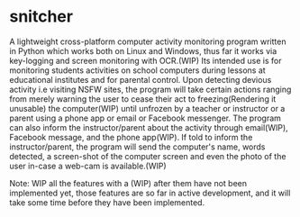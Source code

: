 # snitcher
A lightweight cross-platform computer activity monitoring program written in Python which works both on Linux and Windows, thus far it works via key-logging and screen monitoring with OCR.(WIP) Its intended use is for monitoring students activities on school computers during lessons at educational institutes and for parental control. Upon detecting devious activity i.e visiting NSFW sites, the program will take certain actions ranging from merely warning the user to cease their act to freezing(Rendering it unusable) the computer(WIP) until unfrozen by a teacher or instructor or a parent using a phone app or email or Facebook messenger. The program can also inform the instructor/parent about the activity through email(WIP), Facebook message, and the phone app(WIP). If told to inform the instructor/parent, the program will send the computer's name, words detected, a screen-shot of the computer screen and even the photo of the user in-case a web-cam is available.(WIP)

Note:
WIP all the features with a (WIP) after them have not been implemented yet, those features are so far in active development, and it will take some time before they have been implemented.

